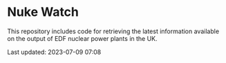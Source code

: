 # Nuke Watch

This repository includes code for retrieving the latest information available on the output of EDF nuclear power plants in the UK.

Last updated: 2023-07-09 07:08